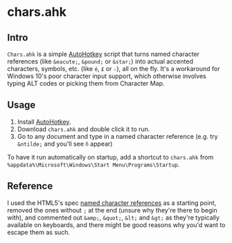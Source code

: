 # chars.ahk

## Intro

`Chars.ahk` is a simple [AutoHotkey](https://www.autohotkey.com/) script that turns named character references (like `&eacute;`, `&pound;` or `&star;`) into actual accented characters, symbols, etc. (like `é`, `£` or `☆`), all on the fly. It's a workaround for Windows 10's poor character input support, which otherwise involves typing ALT codes or picking them from Character Map.

## Usage

1. Install [AutoHotkey](https://www.autohotkey.com/).
2. Download `chars.ahk` and double click it to run.
3. Go to any document and type in a named character reference (e.g. try `&ntilde;` and you'll see `ñ` appear)

To have it run automatically on startup, add a shortcut to `chars.ahk` from `%appdata%\Microsoft\Windows\Start Menu\Programs\Startup`.

## Reference

I used the HTML5's spec [named character references](https://www.w3.org/TR/html5/syntax.html#named-character-references) as a starting point, removed the ones without `;` at the end (unsure why they're there to begin with), and commented out `&amp;`, `&quot;`, `&lt;` and `&gt;` as they're typically available on keyboards, and there might be good reasons why you'd want to escape them as such.
